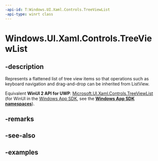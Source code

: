 ```yaml
---
-api-id: T:Windows.UI.Xaml.Controls.TreeViewList
-api-type: winrt class
---
```


<!-- Class syntax.
public class TreeViewList : ListView, ListView
-->

# Windows.UI.Xaml.Controls.TreeViewList

## -description

Represents a flattened list of tree view items so that operations such as keyboard navigation and drag-and-drop can be inherited from ListView.

Equivalent **WinUI 2 API for UWP**: [Microsoft.UI.Xaml.Controls.TreeViewList](/windows/winui/api/microsoft.ui.xaml.controls.treeviewlist) (for WinUI in the [Windows App SDK](/windows/apps/windows-app-sdk/), see the **[Windows App SDK namespaces](/windows/windows-app-sdk/api/winrt/)**).

## -remarks

## -see-also

## -examples

